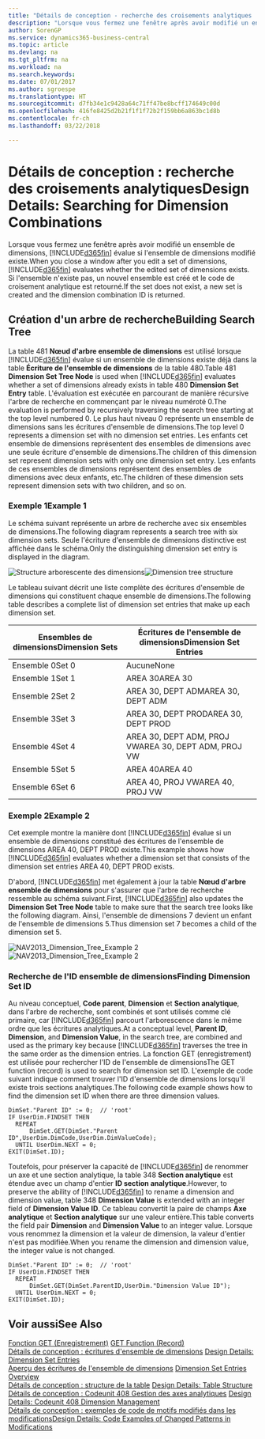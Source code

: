 ```yaml
---
title: "Détails de conception - recherche des croisements analytiques | Microsoft Docs"
description: "Lorsque vous fermez une fenêtre après avoir modifié un ensemble de dimensions, Business Central évalue si l'ensemble de dimensions modifié existe. Si l'ensemble n'existe pas, un nouvel ensemble est créé et le code de croisement analytique est retourné."
author: SorenGP
ms.service: dynamics365-business-central
ms.topic: article
ms.devlang: na
ms.tgt_pltfrm: na
ms.workload: na
ms.search.keywords: 
ms.date: 07/01/2017
ms.author: sgroespe
ms.translationtype: HT
ms.sourcegitcommit: d7fb34e1c9428a64c71ff47be8bcff174649c00d
ms.openlocfilehash: 416fe8425d2b21f1f1f72b2f159bb6a863bc1d8b
ms.contentlocale: fr-ch
ms.lasthandoff: 03/22/2018

---
```

# <a name="design-details-searching-for-dimension-combinations"></a><span data-ttu-id="7d420-104">Détails de conception : recherche des croisements analytiques</span><span class="sxs-lookup"><span data-stu-id="7d420-104">Design Details: Searching for Dimension Combinations</span></span>
<span data-ttu-id="7d420-105">Lorsque vous fermez une fenêtre après avoir modifié un ensemble de dimensions, [!INCLUDE[d365fin](includes/d365fin_md.md)] évalue si l'ensemble de dimensions modifié existe.</span><span class="sxs-lookup"><span data-stu-id="7d420-105">When you close a window after you edit a set of dimensions, [!INCLUDE[d365fin](includes/d365fin_md.md)] evaluates whether the edited set of dimensions exists.</span></span> <span data-ttu-id="7d420-106">Si l'ensemble n'existe pas, un nouvel ensemble est créé et le code de croisement analytique est retourné.</span><span class="sxs-lookup"><span data-stu-id="7d420-106">If the set does not exist, a new set is created and the dimension combination ID is returned.</span></span>  

## <a name="building-search-tree"></a><span data-ttu-id="7d420-107">Création d'un arbre de recherche</span><span class="sxs-lookup"><span data-stu-id="7d420-107">Building Search Tree</span></span>  
 <span data-ttu-id="7d420-108">La table 481 **Nœud d'arbre ensemble de dimensions** est utilisé lorsque [!INCLUDE[d365fin](includes/d365fin_md.md)] évalue si un ensemble de dimensions existe déjà dans la table **Écriture de l'ensemble de dimensions** de la table 480.</span><span class="sxs-lookup"><span data-stu-id="7d420-108">Table 481 **Dimension Set Tree Node** is used when [!INCLUDE[d365fin](includes/d365fin_md.md)] evaluates whether a set of dimensions already exists in table 480 **Dimension Set Entry** table.</span></span> <span data-ttu-id="7d420-109">L'évaluation est exécutée en parcourant de manière récursive l'arbre de recherche en commençant par le niveau numéroté 0.</span><span class="sxs-lookup"><span data-stu-id="7d420-109">The evaluation is performed by recursively traversing the search tree starting at the top level numbered 0.</span></span> <span data-ttu-id="7d420-110">Le plus haut niveau 0 représente un ensemble de dimensions sans les écritures d'ensemble de dimensions.</span><span class="sxs-lookup"><span data-stu-id="7d420-110">The top level 0 represents a dimension set with no dimension set entries.</span></span> <span data-ttu-id="7d420-111">Les enfants cet ensemble de dimensions représentent des ensembles de dimensions avec une seule écriture d'ensemble de dimensions.</span><span class="sxs-lookup"><span data-stu-id="7d420-111">The children of this dimension set represent dimension sets with only one dimension set entry.</span></span> <span data-ttu-id="7d420-112">Les enfants de ces ensembles de dimensions représentent des ensembles de dimensions avec deux enfants, etc.</span><span class="sxs-lookup"><span data-stu-id="7d420-112">The children of these dimension sets represent dimension sets with two children, and so on.</span></span>  

### <a name="example-1"></a><span data-ttu-id="7d420-113">Exemple 1</span><span class="sxs-lookup"><span data-stu-id="7d420-113">Example 1</span></span>  
 <span data-ttu-id="7d420-114">Le schéma suivant représente un arbre de recherche avec six ensembles de dimensions.</span><span class="sxs-lookup"><span data-stu-id="7d420-114">The following diagram represents a search tree with six dimension sets.</span></span> <span data-ttu-id="7d420-115">Seule l'écriture d'ensemble de dimensions distinctive est affichée dans le schéma.</span><span class="sxs-lookup"><span data-stu-id="7d420-115">Only the distinguishing dimension set entry is displayed in the diagram.</span></span>  

 <span data-ttu-id="7d420-116">![Structure arborescente des dimensions](media/nav2013_dimension_tree.png "NAV2013_Dimension_Tree")</span><span class="sxs-lookup"><span data-stu-id="7d420-116">![Dimension tree structure](media/nav2013_dimension_tree.png "NAV2013_Dimension_Tree")</span></span>  

 <span data-ttu-id="7d420-117">Le tableau suivant décrit une liste complète des écritures d'ensemble de dimensions qui constituent chaque ensemble de dimensions.</span><span class="sxs-lookup"><span data-stu-id="7d420-117">The following table describes a complete list of dimension set entries that make up each dimension set.</span></span>  

|<span data-ttu-id="7d420-118">Ensembles de dimensions</span><span class="sxs-lookup"><span data-stu-id="7d420-118">Dimension Sets</span></span>|<span data-ttu-id="7d420-119">Écritures de l'ensemble de dimensions</span><span class="sxs-lookup"><span data-stu-id="7d420-119">Dimension Set Entries</span></span>|  
|--------------------|---------------------------|  
|<span data-ttu-id="7d420-120">Ensemble 0</span><span class="sxs-lookup"><span data-stu-id="7d420-120">Set 0</span></span>|<span data-ttu-id="7d420-121">Aucune</span><span class="sxs-lookup"><span data-stu-id="7d420-121">None</span></span>|  
|<span data-ttu-id="7d420-122">Ensemble 1</span><span class="sxs-lookup"><span data-stu-id="7d420-122">Set 1</span></span>|<span data-ttu-id="7d420-123">AREA 30</span><span class="sxs-lookup"><span data-stu-id="7d420-123">AREA 30</span></span>|  
|<span data-ttu-id="7d420-124">Ensemble 2</span><span class="sxs-lookup"><span data-stu-id="7d420-124">Set 2</span></span>|<span data-ttu-id="7d420-125">AREA 30, DEPT ADM</span><span class="sxs-lookup"><span data-stu-id="7d420-125">AREA 30, DEPT ADM</span></span>|  
|<span data-ttu-id="7d420-126">Ensemble 3</span><span class="sxs-lookup"><span data-stu-id="7d420-126">Set 3</span></span>|<span data-ttu-id="7d420-127">AREA 30, DEPT PROD</span><span class="sxs-lookup"><span data-stu-id="7d420-127">AREA 30, DEPT PROD</span></span>|  
|<span data-ttu-id="7d420-128">Ensemble 4</span><span class="sxs-lookup"><span data-stu-id="7d420-128">Set 4</span></span>|<span data-ttu-id="7d420-129">AREA 30, DEPT ADM, PROJ VW</span><span class="sxs-lookup"><span data-stu-id="7d420-129">AREA 30, DEPT ADM, PROJ VW</span></span>|  
|<span data-ttu-id="7d420-130">Ensemble 5</span><span class="sxs-lookup"><span data-stu-id="7d420-130">Set 5</span></span>|<span data-ttu-id="7d420-131">AREA 40</span><span class="sxs-lookup"><span data-stu-id="7d420-131">AREA 40</span></span>|  
|<span data-ttu-id="7d420-132">Ensemble 6</span><span class="sxs-lookup"><span data-stu-id="7d420-132">Set 6</span></span>|<span data-ttu-id="7d420-133">AREA 40, PROJ VW</span><span class="sxs-lookup"><span data-stu-id="7d420-133">AREA 40, PROJ VW</span></span>|  

### <a name="example-2"></a><span data-ttu-id="7d420-134">Exemple 2</span><span class="sxs-lookup"><span data-stu-id="7d420-134">Example 2</span></span>  
 <span data-ttu-id="7d420-135">Cet exemple montre la manière dont [!INCLUDE[d365fin](includes/d365fin_md.md)] évalue si un ensemble de dimensions constitué des écritures de l'ensemble de dimensions AREA 40, DEPT PROD existe.</span><span class="sxs-lookup"><span data-stu-id="7d420-135">This example shows how [!INCLUDE[d365fin](includes/d365fin_md.md)] evaluates whether a dimension set that consists of the dimension set entries AREA 40, DEPT PROD exists.</span></span>  

 <span data-ttu-id="7d420-136">D'abord, [!INCLUDE[d365fin](includes/d365fin_md.md)] met également à jour la table **Nœud d'arbre ensemble de dimensions** pour s'assurer que l'arbre de recherche ressemble au schéma suivant.</span><span class="sxs-lookup"><span data-stu-id="7d420-136">First, [!INCLUDE[d365fin](includes/d365fin_md.md)] also updates the **Dimension Set Tree Node** table to make sure that the search tree looks like the following diagram.</span></span> <span data-ttu-id="7d420-137">Ainsi, l'ensemble de dimensions 7 devient un enfant de l'ensemble de dimensions 5.</span><span class="sxs-lookup"><span data-stu-id="7d420-137">Thus dimension set 7 becomes a child of the dimension set 5.</span></span>  

 <span data-ttu-id="7d420-138">![NAV2013&#95;Dimension&#95;Tree&#95;Example 2](media/nav2013_dimension_tree_example2.png "NAV2013_Dimension_Tree_Example2")</span><span class="sxs-lookup"><span data-stu-id="7d420-138">![NAV2013&#95;Dimension&#95;Tree&#95;Example 2](media/nav2013_dimension_tree_example2.png "NAV2013_Dimension_Tree_Example2")</span></span>  

### <a name="finding-dimension-set-id"></a><span data-ttu-id="7d420-139">Recherche de l'ID ensemble de dimensions</span><span class="sxs-lookup"><span data-stu-id="7d420-139">Finding Dimension Set ID</span></span>  
 <span data-ttu-id="7d420-140">Au niveau conceptuel, **Code parent**, **Dimension** et **Section analytique**, dans l'arbre de recherche, sont combinés et sont utilisés comme clé primaire, car [!INCLUDE[d365fin](includes/d365fin_md.md)] parcourt l'arborescence dans le même ordre que les écritures analytiques.</span><span class="sxs-lookup"><span data-stu-id="7d420-140">At a conceptual level, **Parent ID**, **Dimension**, and **Dimension Value**, in the search tree, are combined and used as the primary key because [!INCLUDE[d365fin](includes/d365fin_md.md)] traverses the tree in the same order as the dimension entries.</span></span> <span data-ttu-id="7d420-141">La fonction GET (enregistrement) est utilisée pour rechercher l'ID de l'ensemble de dimensions</span><span class="sxs-lookup"><span data-stu-id="7d420-141">The GET function (record) is used to search for dimension set ID.</span></span> <span data-ttu-id="7d420-142">L'exemple de code suivant indique comment trouver l'ID d'ensemble de dimensions lorsqu'il existe trois sections analytiques.</span><span class="sxs-lookup"><span data-stu-id="7d420-142">The following code example shows how to find the dimension set ID when there are three dimension values.</span></span>  

```  
DimSet."Parent ID" := 0;  // 'root'  
IF UserDim.FINDSET THEN  
  REPEAT  
      DimSet.GET(DimSet."Parent ID",UserDim.DimCode,UserDim.DimValueCode);  
  UNTIL UserDim.NEXT = 0;  
EXIT(DimSet.ID);  

```  

 <span data-ttu-id="7d420-143">Toutefois, pour préserver la capacité de [!INCLUDE[d365fin](includes/d365fin_md.md)] de renommer un axe et une section analytique, la table 348 **Section analytique** est étendue avec un champ d'entier **ID section analytique**.</span><span class="sxs-lookup"><span data-stu-id="7d420-143">However, to preserve the ability of [!INCLUDE[d365fin](includes/d365fin_md.md)] to rename a dimension and dimension value, table 348 **Dimension Value** is extended with an integer field of **Dimension Value ID**.</span></span> <span data-ttu-id="7d420-144">Ce tableau convertit la paire de champs **Axe analytique** et **Section analytique** sur une valeur entière.</span><span class="sxs-lookup"><span data-stu-id="7d420-144">This table converts the field pair **Dimension** and **Dimension Value** to an integer value.</span></span> <span data-ttu-id="7d420-145">Lorsque vous renommez la dimension et la valeur de dimension, la valeur d'entier n'est pas modifiée.</span><span class="sxs-lookup"><span data-stu-id="7d420-145">When you rename the dimension and dimension value, the integer value is not changed.</span></span>  

```  
DimSet."Parent ID" := 0;  // 'root'  
IF UserDim.FINDSET THEN  
  REPEAT  
      DimSet.GET(DimSet.ParentID,UserDim."Dimension Value ID");  
  UNTIL UserDim.NEXT = 0;  
EXIT(DimSet.ID);  

```  

## <a name="see-also"></a><span data-ttu-id="7d420-146">Voir aussi</span><span class="sxs-lookup"><span data-stu-id="7d420-146">See Also</span></span>  
 <span data-ttu-id="7d420-147">[Fonction GET (Enregistrement)](/dynamics-nav/GET-Function--Record-)  </span><span class="sxs-lookup"><span data-stu-id="7d420-147">[GET Function (Record)](/dynamics-nav/GET-Function--Record-)  </span></span>  
 <span data-ttu-id="7d420-148">[Détails de conception : écritures d'ensemble de dimensions](design-details-dimension-set-entries.md) </span><span class="sxs-lookup"><span data-stu-id="7d420-148">[Design Details: Dimension Set Entries](design-details-dimension-set-entries.md) </span></span>  
 <span data-ttu-id="7d420-149">[Aperçu des écritures de l'ensemble de dimensions](design-details-dimension-set-entries-overview.md) </span><span class="sxs-lookup"><span data-stu-id="7d420-149">[Dimension Set Entries Overview](design-details-dimension-set-entries-overview.md) </span></span>  
 <span data-ttu-id="7d420-150">[Détails de conception : structure de la table](design-details-table-structure.md) </span><span class="sxs-lookup"><span data-stu-id="7d420-150">[Design Details: Table Structure](design-details-table-structure.md) </span></span>  
 <span data-ttu-id="7d420-151">[Détails de conception : Codeunit 408 Gestion des axes analytiques](design-details-codeunit-408-dimension-management.md) </span><span class="sxs-lookup"><span data-stu-id="7d420-151">[Design Details: Codeunit 408 Dimension Management](design-details-codeunit-408-dimension-management.md) </span></span>  
 [<span data-ttu-id="7d420-152">Détails de conception : exemples de code de motifs modifiés dans les modifications</span><span class="sxs-lookup"><span data-stu-id="7d420-152">Design Details: Code Examples of Changed Patterns in Modifications</span></span>](design-details-code-examples-of-changed-patterns-in-modifications.md)

